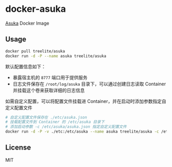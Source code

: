 # docker-asuka

[Asuka](https://github.com/treelite/asuka) Docker Image

## Usage

```sh
docker pull treelite/asuka
docker run -d -P --name asuka treelite/asuka
```

默认配置信息如下：

* 暴露宿主机的 `8777` 端口用于提供服务
* 日志文件保存在 `/root/log/asuka` 目录下，可以通过创建日志读取 Container 并挂载这个卷来获取详细的日志信息 

如需自定义配置，可以将配置文件挂载进 Container，并在启动时添加参数指定自定义配置文件

```sh
# 自定义配置文件保存在 ./etc/asuka.json
# 挂载配置文件到 Container 的 /etc/asuka 目录下
# 添加启动参数 -c /etc/asuka/asuka.json 指定自定义配置文件
docker run -d -P -v ./etc:/etc/asuka --name asuka treelite/asuka -c /etc/asuka/asuka.json
```

## License

MIT
